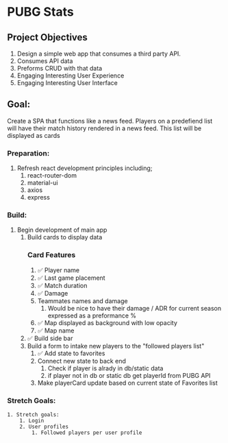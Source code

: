 # PUBG Stats

## Project Objectives

1. Design a simple web app that consumes a third party API.
2. Consumes API data
3. Preforms CRUD with that data
4. Engaging Interesting User Experience
5. Engaging Interesting User Interface

## Goal:
Create a SPA that functions like a news feed. Players on a predefiend list will have their match history rendered in a news feed. This list will be displayed as cards

### Preparation:
1. Refresh react development principles including;
    1. react-router-dom
    2. material-ui
    3. axios
    4. express

### Build:
1. Begin development of main app
    1. Build cards to display data
        ### Card Features
        1. :white_check_mark: Player name 
        2. :white_check_mark: Last game placement 
        3. :white_check_mark: Match duration 
        4. :white_check_mark: Damage 
        5. Teammates names and damage
            1. Would be nice to have their damage / ADR for current season expressed as a preformance %
        6. :white_check_mark: Map displayed as background with low opacity 
        7. :white_check_mark: Map name 
    2. :white_check_mark:  Build side bar 
    3. Build a form to intake new players to the "followed players list"
        1. :white_check_mark: Add state to favorites
        2. Connect new state to back end
            1. Check if player is alrady in db/static data
            2. if player not in db or static db get playerId from PUBG API
        3. Make playerCard update based on current state of Favorites list

### Stretch Goals:
    1. Stretch goals:
        1. Login
        2. User profiles
            1. Followed players per user profile
        